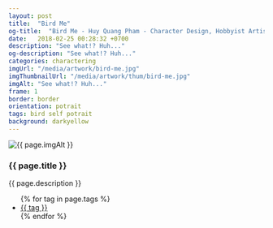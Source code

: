 ```yaml
---
layout: post
title:  "Bird Me"
og-title:  "Bird Me - Huy Quang Pham - Character Design, Hobbyist Artist"
date:   2018-02-25 00:28:32 +0700
description: "See what!? Huh..."
og-description: "See what!? Huh..."
categories: charactering
imgUrl: "/media/artwork/bird-me.jpg"
imgThumbnailUrl: "/media/artwork/thum/bird-me.jpg"
imgAlt: "See what!? Huh..."
frame: 1
border: border
orientation: potrait
tags: bird self potrait
background: darkyellow
---
```

<article class="content">
  <div class="wrapper wrapper-img">
    <img id="c" class="pic {% if page.frame %}{{ "pic-frame" }}{% endif %}" src="{{ page.imgUrl | absolute_url }}" alt="{{ page.imgAlt }}" style="background-color: {{ page.background }}" />
  </div>
  <h3 class="title">{{ page.title }}</h3>
  <p class="des">{{ page.description }}</p>
  <ul class="tags">
    {% for tag in page.tags %}
      <li><a href="#">{{ tag }}</a></li>
    {% endfor %}
  </ul>
</article>

